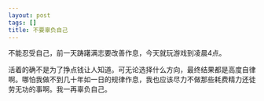 ```yaml
---
layout: post
tags: []
title: 不要辜负自己
---
```


不能忍受自己，前一天踌躇满志要改善作息，今天就玩游戏到凌晨4点。

活着的确不是为了挣点钱让人知道。可无论选择什么方向，最终结果都是高度自律啊。哪怕我做不到几十年如一日的规律作息，我也应该尽力不做那些耗费精力还徒劳无功的事啊。我一再辜负自己。

